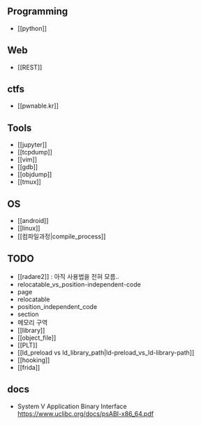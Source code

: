 
## Programming
- [[python]]

## Web
- [[REST]]

## ctfs
- [[pwnable.kr]]

## Tools 
- [[jupyter]]
- [[tcpdump]]
- [[vim]]
- [[gdb]]
- [[objdump]]
- [[tmux]]

## OS
- [[android]]
- [[linux]]
- [[컴파일과정|compile_process]]

## TODO
- [[radare2]]  :  아직 사용법을 전혀 모름.. 
- relocatable_vs_position-independent-code
- page
- relocatable
- position_independent_code
- section 
- 메모리 구역
- [[library]]
- [[object_file]]
- [[PLT]]
- [[ld_preload vs ld_library_path|ld-preload_vs_ld-library-path]]
- [[hooking]]
- [[frida]]



## docs 
- System V Application Binary Interface <https://www.uclibc.org/docs/psABI-x86_64.pdf>
